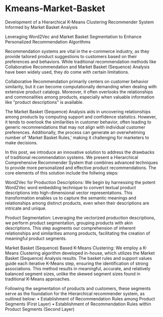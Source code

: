 # Kmeans-Market-Basket
Development of a Hierarchical K-Means Clustering Recommender System Informed by Market Basket Analysis

Leveraging Word2Vec and Market Basket Segmentation to Enhance Personalized Recommendation Algorithms

Recommendation systems are vital in the e-commerce industry, as they provide tailored product suggestions to customers based on their preferences and behaviors. While traditional recommendation methods like Collaborative Recommendation and Market Basket (Sequence) Analysis have been widely used, they do come with certain limitations.

Collaborative Recommendation primarily centers on customer behavior similarity, but it can become computationally demanding when dealing with extensive product catalogs. Moreover, it often overlooks the relationships and commonalities among products, especially when valuable information like "product descriptions" is available. 

The Market Basket (Sequence) Analysis aids in uncovering relationships among products by computing support and confidence statistics. However, it tends to overlook the similarities in customer behavior, often leading to generic recommendations that may not align with individual customer preferences. Additionally, the process can generate an overwhelming number of 'Market Basket Rules,' making it challenging for marketers to make decisions.

In this post, we introduce an innovative solution to address the drawbacks of traditional recommendation systems. We present a Hierarchical Comprehensive Recommender System that combines advanced techniques to provide more personalized and effective product recommendations. The core elements of this solution include the follwing steps:

Word2Vec for Production Descriptions:
We begin by harnessing the potent Word2Vec word embedding technique to convert textual product descriptions into high-dimensional vector representations. This transformation enables us to capture the semantic meanings and relationships among distinct products, even when their descriptions are intricate and unique.

Product Segmentation:
Leveraging the vectorized production descriptions, we perform product segmentation, grouping products with akin descriptions. This step augments our comprehension of inherent relationships and similarities among products, facilitating the creation of meaningful product segments.

Market Basket (Sequence) Based K-Means Clustering:
We employ a K-Means Clustering algorithm developed in-house, which utilizes the Market Basket (Sequence) Analysis results. The basket rules and support values guide each iterative K-Means step, ensuring the identification of strong associations. This method results in meaningful, accurate, and relatively balanced segment sizes, unlike the skewed segment sizes found in traditional K-Means approaches.

Following the segmentation of products and customers, these segments serve as the foundation for the Hierarchical recommender system, as outlined below:
  •	Establishment of Recommendation Rules among Product Segments (First Layer)
  •	Establishment of Recommendation Rules within Product Segments (Second Layer)

